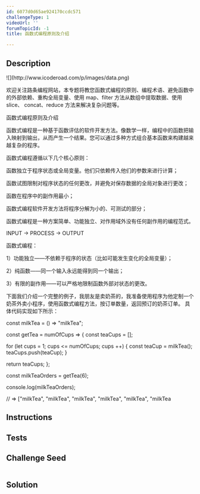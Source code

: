```yaml
---
id: 6077d0d65ae924170ccdc571
challengeType: 1
videoUrl: ''
forumTopicId: -1
title: 函数式编程原则及介绍

---
```


## Description
<section id='description'>
![](http://www.icoderoad.com/p/images/data.png)

欢迎关注路条编程网站，本专题将教您函数式编程的原则、编程术语、避免函数中的外部依赖、重构全局变量、使用 map、filter 方法从数组中提取数据、使用 slice、 concat、reduce 方法来解决复杂问题等。

函数式编程原则及介绍

函数式编程是一种基于函数评估的软件开发方法。像数学一样，编程中的函数把输入映射到输出，从而产生一个结果。您可以通过多种方式组合基本函数来构建越来越复杂的程序。

函数式编程遵循以下几个核心原则：

函数独立于程序状态或全局变量。他们只依赖传入他们的参数来进行计算；

函数试图限制对程序状态的任何更改，并避免对保存数据的全局对象进行更改；

函数在程序中的副作用最小；

函数式编程软件开发方法将程序分解为小的、可测试的部分；

函数式编程是一种方案简单、功能独立、对作用域外没有任何副作用的编程范式。

INPUT -> PROCESS -> OUTPUT

函数式编程：

1）功能独立——不依赖于程序的状态（比如可能发生变化的全局变量）；

2）纯函数——同一个输入永远能得到同一个输出；

3）有限的副作用——可以严格地限制函数外部对状态的更改。

下面我们介绍一个完整的例子，我朋友是卖奶茶的，我准备使用程序为他定制一个奶茶外卖小程序，使用函数式编程方法，按订单数量，返回预订的奶茶订单。
具体代码实现如下所示：

const milkTea = () => "milkTea";

const getTea = numOfCups => {
  const teaCups = [];

  for (let cups = 1; cups <= numOfCups; cups ++) {
    const teaCup = milkTea();
    teaCups.push(teaCup);
  }

  return teaCups;
};

const milkTeaOrders = getTea(6); 

console.log(milkTeaOrders);

// => ["milkTea", "milkTea", "milkTea", "milkTea", "milkTea", "milkTea


</section>

## Instructions
<section id='instructions'>

</section>

## Tests
<section id='tests'>

</section>

## Challenge Seed
<section id='challengeSeed'>

<div id='js-seed'>

```js

```

</div>



</section>

## Solution
<section id='solution'>


</section>
